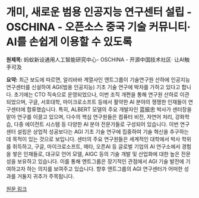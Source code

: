 # 개미, 새로운 범용 인공지능 연구센터 설립 - OSCHINA - 오픈소스 중국 기술 커뮤니티· AI를 손쉽게 이용할 수 있도록

**원제목:** 蚂蚁新设通用人工智能研究中心- OSCHINA - 开源中国技术社区· 让AI触手可及

**요약:** 최근 보도에 따르면, 알리바바 계열사인 앤트그룹이 기술연구원 산하에 인공지능 연구센터를 신설하여 AGI(범용 인공지능) 기초 기술 연구에 박차를 가하고 있다고 합니다.  초기에는 CTO 직속으로 운영되었으나, 이번 조직 개편을 통해 연구원 산하로 이관되었으며, 구글, 서호대학, 마이크로소프트 등에서 활약한  AI 분야의 쟁쟁한 인재들이 연구센터에 합류했습니다. 특히,  ALBERT 모델의 주요 개발자인 蓝振忠 박사가 센터장을 맡아 연구를 이끌고 있으며,  다수의 핵심 연구원들은  컴퓨터 비전, 자연어 처리, 강화학습, 다중 에이전트 시스템 등 다양한 AI 분야 전문가들로 구성되어 있습니다. 이번 연구센터 설립은 상업적 성공보다는 AGI 기초 기술 연구에 집중하여 기술 혁신을 추구하는 데 목적이 있는 것으로 보입니다.  센터의 주요 연구원들은 세계적인 대학에서 박사 학위를 취득하고, 구글, 마이크로소프트, 메타, 오픈AI 등 글로벌 기업의 AI 연구소에서 경험을 쌓은 인재들로,  대규모 언어 모델, AIGC 등의 기술 개발 및 산업화에 대한 높은 전문성을 보유하고 있습니다.  이를 통해 앤트그룹은 장기적인 관점에서 AGI 기술 발전에 기여하고자 하는 의지를 보여주고 있습니다.  향후 앤트그룹의 AGI 연구센터가 어떠한 성과를 거둘지 귀추가 주목됩니다.

[원문 링크](https://www.oschina.net/news/362273)

